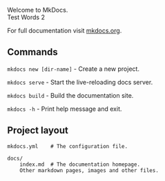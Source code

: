 Welcome to MkDocs.  
Test Words 2

For full documentation visit [mkdocs.org](https://www.mkdocs.org).

## Commands

`mkdocs new [dir-name]` - Create a new project.

`mkdocs serve` - Start the live-reloading docs server.

`mkdocs build` - Build the documentation site.

`mkdocs -h` - Print help message and exit.

## Project layout

```
mkdocs.yml    # The configuration file.

docs/
    index.md  # The documentation homepage.
    Other markdown pages, images and other files.
```